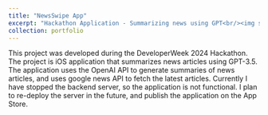 ```yaml
---
title: "NewsSwipe App"
excerpt: "Hackathon Application - Summarizing news using GPT<br/><img src='images/NewsSwipe-logos-1024x1024.png'>"
collection: portfolio
---
```


This project was developed during the DeveloperWeek 2024 Hackathon. The project is iOS application that summarizes news articles using GPT-3.5. The application uses the OpenAI API to generate summaries of news articles, and uses google news API to fetch the latest articles. Currently I have stopped the backend server, so the application is not functional. I plan to re-deploy the server in the future, and publish the application on the App Store.

